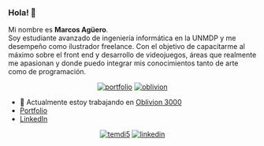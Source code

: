 ### Hola! 👋
Mi nombre es <b>Marcos Agüero</b>.</br>
Soy estudiante avanzado de ingeniería informática en la UNMDP y me desempeño como ilustrador freelance. Con el objetivo de capacitarme al máximo sobre el front end y desarrollo de videojuegos, áreas que realmente me apasionan y donde puedo integrar mis conocimientos tanto de arte como de programación.
</br>


<p align="center"> 
  <a href="https://agmarcos.com/" target="blank"><img src="https://user-images.githubusercontent.com/74142173/167305930-6cbaa82b-1d7c-4b8c-b177-8e87c063d70b.png" alt="portfolio" /></a> 
  <a href="https://agmarcos.com/#/oblivion" target="blank"><img src="https://user-images.githubusercontent.com/74142173/167305937-786b8f6b-f151-44f5-ba7a-b810f631f20c.png" alt="oblivion" /></a> 
</p>

- 🔭 Actualmente estoy trabajando en [Oblivion 3000](https://github.com/AgMarcos5/Oblivion-3000)
- [Portfolio](https://agmarcos.com) 
- [LinkedIn](https://www.linkedin.com/in/agueromarcos/) 

<p align="center"><a href="https://twitter.com/temdi5" target="blank"><img src="https://img.shields.io/twitter/follow/temdi5?logo=twitter&style=for-the-badge" alt="temdi5" /></a> 
  <a href="https://www.linkedin.com/in/agueromarcos/" target="blank"><img src="https://img.shields.io/badge/LinkedIn-0077B5?style=for-the-badge&logo=linkedin&logoColor=white" alt="linkedin" /></a></p>


